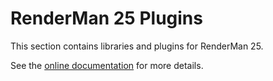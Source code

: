 RenderMan 25 Plugins
====================

This section contains libraries and plugins for RenderMan 25. 

See the [online documentation](http://openusd.org/docs/RenderMan-USD-Imaging-Plugin.html) for more details.
